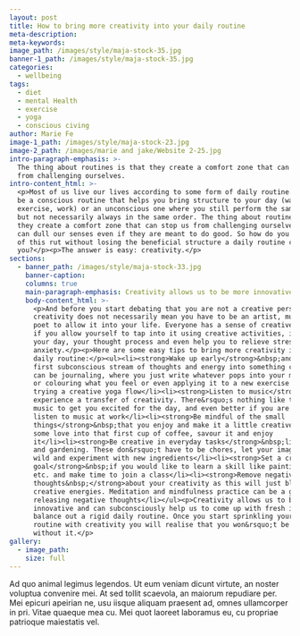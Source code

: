 ```yaml
---
layout: post
title: How to bring more creativity into your daily routine
meta-description:
meta-keywords:
image_path: /images/style/maja-stock-35.jpg
banner-1_path: /images/style/maja-stock-35.jpg
categories:
  - wellbeing
tags:
  - diet
  - mental Health
  - exercise
  - yoga
  - conscious civing
author: Marie Fe
image-1_path: /images/style/maja-stock-23.jpg
image-2_path: /images/marie and jake/Website 2-25.jpg
intro-paragraph-emphasis: >-
  The thing about routines is that they create a comfort zone that can stop us
  from challenging ourselves.
intro-content_html: >-
  <p>Most of us live our lives according to some form of daily routine. It can
  be a conscious routine that helps you bring structure to your day (wake up,
  exercise, work) or an unconscious one where you still perform the same tasks
  but not necessarily always in the same order. The thing about routines is that
  they create a comfort zone that can stop us from challenging ourselves. They
  can dull our senses even if they are meant to do good. So how do you get out
  of this rut without losing the beneficial structure a daily routine can give
  you?</p><p>The answer is easy: creativity.</p>
sections:
  - banner_path: /images/style/maja-stock-33.jpg
    banner-caption:
    columns: true
    main-paragraph-emphasis: Creativity allows us to be more innovative and can subconsciously help us to come up with fresh ideas
    body-content_html: >-
      <p>And before you start debating that you are not a creative person,
      creativity does not necessarily mean you have to be an artist, musician or
      poet to allow it into your life. Everyone has a sense of creative energy, and
      if you allow yourself to tap into it using creative activities, it can improve
      your day, your thought process and even help you to relieve stress and
      anxiety.</p><p>Here are some easy tips to bring more creativity into your
      daily routine:</p><ul><li><strong>Wake up early</strong>&nbsp;and channel that
      first subconscious stream of thoughts and energy into something creative. This
      can be journaling, where you just write whatever pops into your mind, drawing
      or colouring what you feel or even applying it to a new exercise routine, like
      trying a creative yoga flow</li><li><strong>Listen to music</strong>&nbsp;to
      experience a transfer of creativity. There&rsquo;s nothing like the power of
      music to get you excited for the day, and even better if you are allowed to
      listen to music at work</li><li><strong>Be mindful of the small
      things</strong>&nbsp;that you enjoy and make it a little creative ritual. Put
      some love into that first cup of coffee, savour it and enjoy
      it</li><li><strong>Be creative in everyday tasks</strong>&nbsp;like cooking
      and gardening. These don&rsquo;t have to be chores, let your imagination run
      wild and experiment with new ingredients</li><li><strong>Set a creative
      goal</strong>&nbsp;if you would like to learn a skill like painting, pottery,
      etc. and make time to join a class</li><li><strong>Remove negative
      thoughts&nbsp;</strong>about your creativity as this will just block your
      creative energies. Meditation and mindfulness practice can be a great help in
      releasing negative thoughts</li></ul><p>Creativity allows us to be more
      innovative and can subconsciously help us to come up with fresh ideas and to
      balance out a rigid daily routine. Once you start sprinkling your daily
      routine with creativity you will realise that you won&rsquo;t be able to live
      without it.</p>
gallery:
  - image_path:
    size: full
---
```


Ad quo animal legimus legendos. Ut eum veniam dicunt virtute, an noster voluptua convenire mei. At sed tollit scaevola, an maiorum repudiare per. Mei epicuri apeirian ne, usu iisque aliquam praesent ad, omnes ullamcorper in pri. Vitae quaeque mea cu. Mei quot laoreet laboramus eu, cu propriae patrioque maiestatis vel.

&nbsp;

